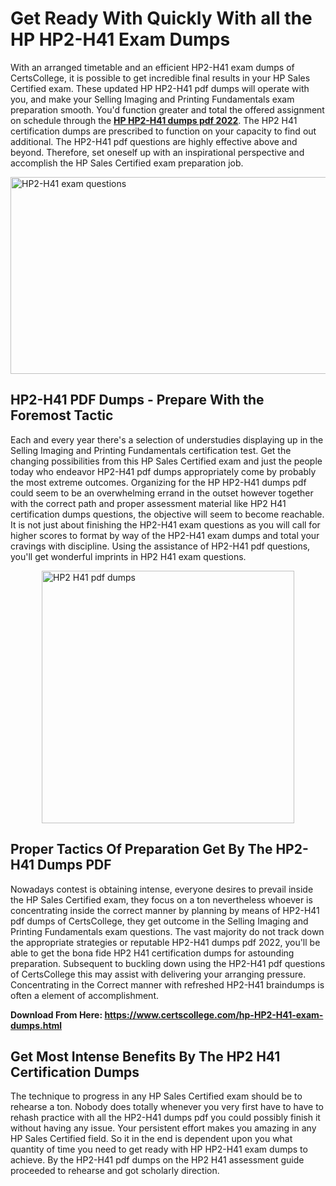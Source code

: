 <h1><strong>Get Ready With Quickly With all the HP HP2-H41 Exam Dumps&nbsp;</strong></h1>
<p><span style="font-weight: 400;">With an arranged timetable and an efficient  HP2-H41 exam dumps of CertsCollege, it is possible to get incredible final results in your HP Sales Certified exam. These updated HP HP2-H41 pdf dumps will operate with you, and make your Selling Imaging and Printing Fundamentals exam preparation smooth. You'd function greater and total the offered assignment on schedule through the <strong><a href="https://www.certscollege.com/hp-HP2-H41-exam-dumps.html">HP HP2-H41 dumps pdf 2022</a></strong>. The HP2 H41 certification dumps are prescribed to function on your capacity to find out additional. The  HP2-H41 pdf questions are highly effective above and beyond. Therefore, set oneself up with an inspirational perspective and accomplish the HP Sales Certified exam preparation job.&nbsp;</span></p>
<p><span style="font-weight: 400;"><img style="display: block; margin-left: auto; margin-right: auto;" src="https://i.ibb.co/CPDK3ps/Yellow-and-Blue-Initiative-Blog-Banner.png" alt="HP2-H41 exam questions" width="559" height="315" /></span></p>
<h2><strong>HP2-H41 PDF Dumps - Prepare With the Foremost Tactic</strong></h2>
<p><span style="font-weight: 400;">Each and every year there's a selection of understudies displaying up in the Selling Imaging and Printing Fundamentals certification test. Get the changing possibilities from this HP Sales Certified exam and just the people today who endeavor HP2-H41 pdf dumps appropriately come by probably the most extreme outcomes. Organizing for the HP HP2-H41 dumps pdf could seem to be an overwhelming errand in the outset however together with the correct path and proper assessment material like HP2 H41 certification dumps questions, the objective will seem to become reachable. It is not just about finishing the HP2-H41 exam questions as you will call for higher scores to format by way of the HP2-H41 exam dumps and total your cravings with discipline. Using the assistance of HP2-H41 pdf questions, you'll get wonderful imprints in HP2 H41 exam questions.</span></p>
<p><span style="font-weight: 400;"><a href="https://tinyurl.com/3v6rts8j"><img style="display: block; margin-left: auto; margin-right: auto;" src="https://i.ibb.co/9tMrhdY/Teacher-Appreciation-Invitation.png" alt="HP2 H41 pdf dumps " width="404" height="404" /></a></span></p>
<h2><strong>Proper Tactics Of Preparation Get By The HP2-H41 Dumps PDF</strong></h2>
<p><span style="font-weight: 400;">Nowadays contest is obtaining intense, everyone desires to prevail inside the HP Sales Certified exam, they focus on a ton nevertheless whoever is concentrating inside the correct manner by planning by means of HP2-H41 pdf dumps of CertsCollege, they get outcome in the Selling Imaging and Printing Fundamentals exam questions. The vast majority do not track down the appropriate strategies or reputable HP2-H41 dumps pdf 2022, you'll be able to get the bona fide HP2 H41 certification dumps for astounding preparation. Subsequent to buckling down using the  HP2-H41 pdf questions of CertsCollege this may assist with delivering your arranging pressure. Concentrating in the Correct manner with refreshed HP2-H41 braindumps is often a element of accomplishment.</span></p>
<p><span style="font-weight: 400;"><strong>Download From Here: <a href="https://www.certscollege.com/hp-HP2-H41-exam-dumps.html">https://www.certscollege.com/hp-HP2-H41-exam-dumps.html</a></strong></span></p>
<h2><strong>Get Most Intense Benefits By The HP2 H41 Certification Dumps</strong></h2>
<p><span style="font-weight: 400;">The technique to progress in any HP Sales Certified exam should be to rehearse a ton. Nobody does totally whenever you very first have to have to rehash practice with all the HP2-H41 dumps pdf you could possibly finish it without having any issue. Your persistent effort makes you amazing in any HP Sales Certified field. So it in the end is dependent upon you what quantity of time you need to get ready with HP HP2-H41 exam dumps to achieve. By the HP2-H41 pdf dumps on the HP2 H41 assessment guide proceeded to rehearse and got scholarly direction.</span></p>
